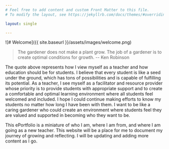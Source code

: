 ```yaml
---
# Feel free to add content and custom Front Matter to this file.
# To modify the layout, see https://jekyllrb.com/docs/themes/#overriding-theme-defaults

layout: single

---
```


![# Welcome]({{ site.baseurl }}/assets/images/welcome.png)

>The gardener does not make a plant grow. The job of a gardener is to create
optimal conditions for growth. -- Ken Robinson

The quote above represents how I view myself as a teacher and how education
should be for students. I believe that every student is like a seed under the
ground, which has tons of possibilities and is capable of fulfilling its
potential. As a teacher, I see myself as a facilitator and resource provider
whose priority is to provide students with appropriate support and to create a
comfortable and optimal learning environment where all students feel welcomed
and included. I hope I could continue making efforts to know my students no
matter how long I have been with them. I want to be like a caring gardener who
could create an environment where students feel they are valued and supported
in becoming who they want to be.

This ePortfolio is a miniature of who I am, where I am from, and where I am
going as a new teacher. This website will be a place for me to document my
journey of growing and reflecting.  I will be updating and adding more content
as I go.
